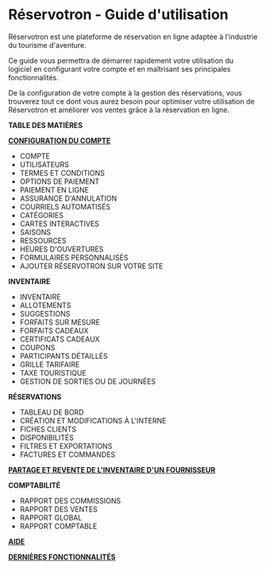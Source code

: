 Réservotron - Guide d'utilisation
=======

Réservotron est une plateforme de réservation en ligne adaptée à l'industrie du tourisme d'aventure. 

Ce guide vous permettra de démarrer rapidement votre utilisation du logiciel en configurant votre compte et en maîtrisant ses principales fonctionnalités. 

De la configuration de votre compte à la gestion des réservations, vous trouverez tout ce dont vous aurez besoin pour optimiser votre utilisation de Réservotron et améliorer vos ventes grâce à la réservation en ligne.

**TABLE DES MATIÈRES**



**[CONFIGURATION DU COMPTE](configuration_du_compte.md)**
* COMPTE
* UTILISATEURS
* TERMES ET CONDITIONS
* OPTIONS DE PAIEMENT
* PAIEMENT EN LIGNE
* ASSURANCE D'ANNULATION
* COURRIELS AUTOMATISÉS
* CATÉGORIES
* CARTES INTERACTIVES
* SAISONS
* RESSOURCES
* HEURES D'OUVERTURES
* FORMULAIRES PERSONNALISÉS
* AJOUTER RÉSERVOTRON SUR VOTRE SITE

**INVENTAIRE**
* INVENTAIRE
* ALLOTEMENTS
* SUGGESTIONS
* FORFAITS SUR MESURE
* FORFAITS CADEAUX
* CERTIFICATS CADEAUX
* COUPONS
* PARTICIPANTS DÉTAILLÉS
* GRILLE TARIFAIRE
* TAXE TOURISTIQUE
* GESTION DE SORTIES OU DE JOURNÉES

**RÉSERVATIONS**
* TABLEAU DE BORD
* CRÉATION ET MODIFICATIONS À L'INTERNE
* FICHES CLIENTS
* DISPONIBILITÉS
* FILTRES ET EXPORTATIONS
* FACTURES ET COMMANDES

**[PARTAGE ET REVENTE DE L'INVENTAIRE D'UN FOURNISSEUR](revendre_linventaire_dun_fournisseur.md)**

**COMPTABILITÉ**
* RAPPORT DES COMMISSIONS
* RAPPORT DES VENTES
* RAPPORT GLOBAL
* RAPPORT COMPTABLE

[**AIDE**](aide.md)

[**DERNIÈRES FONCTIONNALITÉS**](dernieres_fonctionnalites.md)